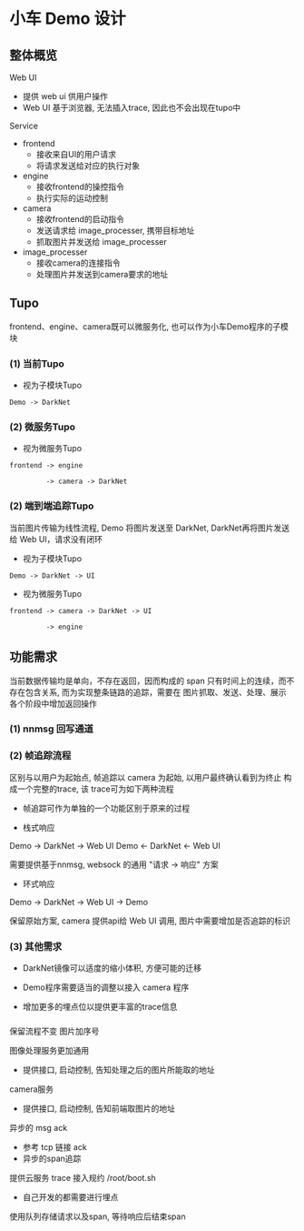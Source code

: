 # 小车 Demo 设计

## 整体概览

Web UI
   - 提供 web ui 供用户操作
   - Web UI 基于浏览器, 无法插入trace, 因此也不会出现在tupo中

Service
   - frontend
      - 接收来自UI的用户请求
      - 将请求发送给对应的执行对象  
   - engine
      - 接收frontend的操控指令
      - 执行实际的运动控制
   - camera
      - 接收frontend的启动指令
      - 发送请求给 image_processer, 携带目标地址
      - 抓取图片并发送给 image_processer
   - image_processer
      - 接收camera的连接指令
      - 处理图片并发送到camera要求的地址   

## Tupo

frontend、engine、camera既可以微服务化, 也可以作为小车Demo程序的子模块

### (1) 当前Tupo

- 视为子模块Tupo

```
Demo -> DarkNet
```

### (2) 微服务Tupo

- 视为微服务Tupo

```
frontend -> engine

         -> camera -> DarkNet
```

### (2) 端到端追踪Tupo

当前图片传输为线性流程, Demo 将图片发送至 DarkNet, DarkNet再将图片发送给 Web UI，请求没有闭环

- 视为子模块Tupo

```
Demo -> DarkNet -> UI 
```

- 视为微服务Tupo

```
frontend -> camera -> DarkNet -> UI

         -> engine
```

## 功能需求

当前数据传输均是单向，不存在返回，因而构成的 span 只有时间上的连续，而不存在包含关系, 而为实现整条链路的追踪，需要在 图片抓取、发送、处理、展示 各个阶段中增加返回操作

### (1) nnmsg 回写通道

### (2) 帧追踪流程

区别与以用户为起始点, 帧追踪以 camera 为起始, 以用户最终确认看到为终止 构成一个完整的trace, 该 trace可为如下两种流程
   - 帧追踪可作为单独的一个功能区别于原来的过程

- 栈式响应

Demo -> DarkNet -> Web UI 
Demo <- DarkNet <- Web UI

需要提供基于nnmsg, websock 的通用 "请求 -> 响应" 方案

- 环式响应

Demo -> DarkNet -> Web UI -> Demo

保留原始方案, camera 提供api给 Web UI 调用, 图片中需要增加是否追踪的标识


### (3) 其他需求

- DarkNet镜像可以适度的缩小体积, 方便可能的迁移

- Demo程序需要适当的调整以接入 camera 程序

- 增加更多的埋点位以提供更丰富的trace信息


### 

保留流程不变
图片加序号


图像处理服务更加通用
   - 提供接口, 启动控制, 告知处理之后的图片所能取的地址

camera服务
   - 提供接口, 启动控制, 告知前端取图片的地址

异步的 msg ack
   - 参考 tcp 链接 ack
   - 异步的span追踪 


提供云服务 trace 接入规约
/root/boot.sh
  - 自己开发的都需要进行埋点


使用队列存储请求以及span, 等待响应后结束span






